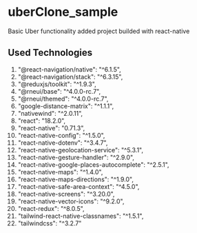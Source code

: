 # uberClone_sample

Basic Uber functionality added project builded with react-native

## Used Technologies
1. "@react-navigation/native": "^6.1.5",
2. "@react-navigation/stack": "^6.3.15",
3. "@reduxjs/toolkit": "^1.9.3",
4. "@rneui/base": "^4.0.0-rc.7",
5. "@rneui/themed": "^4.0.0-rc.7",
6. "google-distance-matrix": "^1.1.1",
7. "nativewind": "^2.0.11",
8. "react": "18.2.0",
10. "react-native": "0.71.3",
11. "react-native-config": "^1.5.0",
12. "react-native-dotenv": "^3.4.7",
13. "react-native-geolocation-service": "^5.3.1",
14. "react-native-gesture-handler": "^2.9.0",
15. "react-native-google-places-autocomplete": "^2.5.1",
16. "react-native-maps": "^1.4.0",
17. "react-native-maps-directions": "^1.9.0",
18. "react-native-safe-area-context": "^4.5.0",
19. "react-native-screens": "^3.20.0",
20. "react-native-vector-icons": "^9.2.0",
21. "react-redux": "^8.0.5",
22. "tailwind-react-native-classnames": "^1.5.1",
23. "tailwindcss": "^3.2.7"
